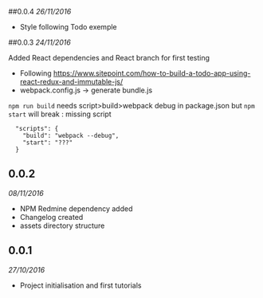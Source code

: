 ##0.0.4
*26/11/2016*

* Style following Todo exemple

##0.0.3
*24/11/2016*

Added React dependencies and React branch for first testing
* Following https://www.sitepoint.com/how-to-build-a-todo-app-using-react-redux-and-immutable-js/
* webpack.config.js -> generate bundle.js

``npm run build`` needs script>build>webpack debug in package.json
but ``npm start`` will break : missing script
```
  "scripts": {
    "build": "webpack --debug",
    "start": "???"
  }
```

## 0.0.2 

*08/11/2016*

* NPM Redmine dependency added
* Changelog created
* assets directory structure


## 0.0.1

*27/10/2016*

* Project initialisation and first tutorials


